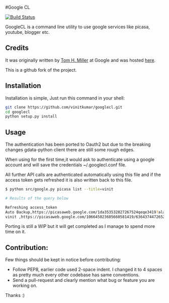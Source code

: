 #Google CL

[![Build Status](https://travis-ci.org/vinitkumar/googlecl.svg?branch=master)](https://travis-ci.org/vinitkumar/googlecl)

GoogleCL is a command line utility to use google services like picasa, youtube, blogger etc.


## Credits

It was originally written by [Tom H. Miller](https://github.com/TomMiller) at Google and was hosted
[here](https://code.google.com/p/googlecl/).

This is a github fork of the project.

## Installation

Installation is simple, Just run this command in your shell:

```bash
git clone https://github.com/vinitkumar/googlecl.git
cd googlecl
python setup.py install
```

## Usage

The authentication has been ported to Oauth2 but due to the breaking changes gdata-python client there
are still some rough edges.

When using for the first time,it would ask to authenticate using a google account
and will save the credentials ~/.googlecl.conf file.

All further API calls are authenticated automatically using this file and if
the access token gets refreshed it is also written back to this file.

```sh
$ python src/google.py picasa list --title=vinit

# Results of the query below

Refreshing access_token
Auto Backup,https://picasaweb.google.com/1da353532827267524qeqe3419?alabel=small_instant_upload
vinit ,https://picasaweb.google.com/106645023605660581419/636437447265237483335626262
```
Porting is still a WIP but it will get completed as I manage to spend more time on it.

## Contribution:

Few things should be kept in notice before contributing:

- Follow PEP8, earlier code used 2-space indent. I changed it to 4 spaces as pretty much every other codebase has same conventions.
- Send a pull-request and clearly mention what bug or feature you are working on.

Thanks :)
